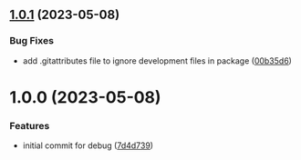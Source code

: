 ## [1.0.1](https://github.com/byteshard/debug/compare/v1.0.0...v1.0.1) (2023-05-08)


### Bug Fixes

* add .gitattributes file to ignore development files in package ([00b35d6](https://github.com/byteshard/debug/commit/00b35d67cf74967a8633c4c0c3ebf2bea1d64bac))

# 1.0.0 (2023-05-08)


### Features

* initial commit for debug ([7d4d739](https://github.com/byteshard/debug/commit/7d4d739640352a21b6cb0c6b5785a088056fe2fd))
